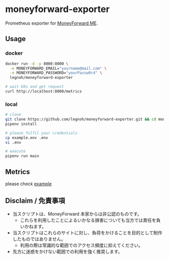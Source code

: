 moneyforward-exporter
====

Prometheus exporter for [MoneyForward ME](https://www.moneyforward.com/).

## Usage

### docker

```sh
docker run -d -p 8000:8000 \
  -e MONEYFORWARD_EMAIL="yourname@mail.com" \
  -e MONEYFORWARD_PASSWORD="yourPassw0rd" \
  legnoh/moneyforward-exporter

# wait 60s and get request
curl http://localhost:8000/metrics
```

### local

```sh
# clone
git clone https://github.com/legnoh/moneyforward-exporter.git && cd moneyforward-exporter
pipenv install

# please fulfil your credentials
cp example.env .env
vi .env

# execute
pipenv run main
```

## Metrics

please check [example](./example.prom)

## Disclaim / 免責事項

- 当スクリプトは、MoneyForward 本家からは非公認のものです。
  - これらを利用したことによるいかなる損害についても当方では責任を負いかねます。
- 当スクリプトはこれらのサイトに対し、負荷をかけることを目的として制作したものではありません。
  - 利用の際は常識的な範囲でのアクセス頻度に抑えてください。
- 先方に迷惑をかけない範囲での利用を強く推奨します。
